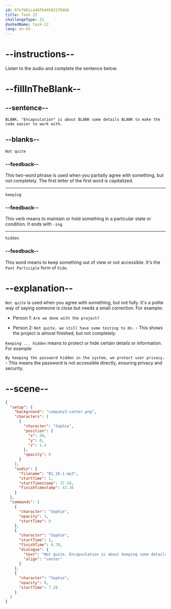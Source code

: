```yaml
---
id: 67e7d61ca48f6d45823794b6
title: Task 22
challengeType: 22
dashedName: task-22
lang: en-US
---
```


<!-- (Audio) Sophie: Not quite. "Encapsulation" is about keeping some details hidden to make the code easier to work with. -->

# --instructions--

Listen to the audio and complete the sentence below.

# --fillInTheBlank--

## --sentence--

`BLANK. "Encapsulation" is about BLANK some details BLANK to make the code easier to work with.`

## --blanks--

`Not quite`

### --feedback--

This two-word phrase is used when you partially agree with something, but not completely. The first letter of the first word is capitalized.

---

`keeping`

### --feedback--

This verb means to maintain or hold something in a particular state or condition. It ends with `-ing`.

---

`hidden`

### --feedback--

This word means to keep something out of view or not accessible. It's the `Past Participle` form of `hide`.

# --explanation--

`Not quite` is used when you agree with something, but not fully. It's a polite way of saying someone is close but needs a small correction. For example:

- Person 1: `Are we done with the project?`

- Person 2: `Not quite, we still have some testing to do.` - This shows the project is almost finished, but not completely.

`Keeping ... hidden` means to protect or hide certain details or information. For example:

`By keeping the password hidden in the system, we protect user privacy.` - This means the password is not accessible directly, ensuring privacy and security.

# --scene--

```json
{
  "setup": {
    "background": "company2-center.png",
    "characters": [
      {
        "character": "Sophie",
        "position": {
          "x": 50,
          "y": 0,
          "z": 1.4
        },
        "opacity": 0
      }
    ],
    "audio": {
      "filename": "B1_16-1.mp3",
      "startTime": 1,
      "startTimestamp": 37.58,
      "finishTimestamp": 43.36
    }
  },
  "commands": [
    {
      "character": "Sophie",
      "opacity": 1,
      "startTime": 0
    },
    {
      "character": "Sophie",
      "startTime": 1,
      "finishTime": 6.78,
      "dialogue": {
        "text": "Not quite. Encapsulation is about keeping some details hidden to make the code easier to work with.",
        "align": "center"
      }
    },
    {
      "character": "Sophie",
      "opacity": 0,
      "startTime": 7.28
    }
  ]
}
```
